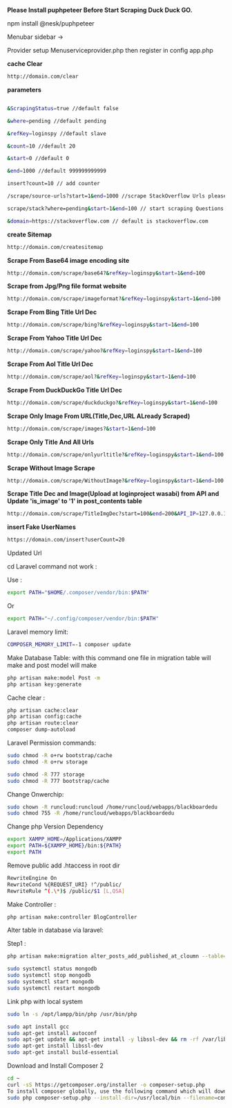 **Please Install puphpeteer Before Start Scraping Duck Duck GO.**

npm install @nesk/puphpeteer

Menubar sidebar ->

Provider setup
Menuserviceprovider.php
then register in config app.php

**cache Clear**

```sh
http://domain.com/clear

```

**parameters**

```sh

&ScrapingStatus=true //default false

&where=pending //default pending

&refKey=loginspy //default slave

&count=10 //default 20

&start=0 //default 0

&end=1000 //default 999999999999

insert?count=10 // add counter

/scrape/source-urls?start=1&end=1000 //scrape StackOverflow Urls please insert counter before this

scrape/stack?where=pending&start=1&end=100 // start scraping Questions & Answers

&domain=https://stackoverflow.com // default is stackoverflow.com
```

**create Sitemap**

```sh
http://domain.com/createsitemap
```

**Scrape From Base64 image encoding site**

```sh
http://domain.com/scrape/base64?&refKey=loginspy&start=1&end=100
```

**Scrape from Jpg/Png file format website**

```sh
http://domain.com/scrape/imageformat?&refKey=loginspy&start=1&end=100
```

**Scrape From Bing Title Url Dec**

```sh
http://domain.com/scrape/bing?&refKey=loginspy&start=1&end=100
```

**Scrape From Yahoo Title Url Dec**

```sh
http://domain.com/scrape/yahoo?&refKey=loginspy&start=1&end=100
```

**Scrape From Aol Title Url Dec**

```sh
http://domain.com/scrape/aol?&refKey=loginspy&start=1&end=100
```

**Scrape From DuckDuckGo Title Url Dec**

```sh
http://domain.com/scrape/duckduckgo?&refKey=loginspy&start=1&end=100
```

**Scrape Only Image From URL(Title,Dec,URL ALready Scraped)**

```sh
http://domain.com/scrape/images?&start=1&end=100
```

**Scrape Only Title And All Urls**

```sh
http://domain.com/scrape/onlyurltitle?&refKey=loginspy&start=1&end=100
```

**Scrape Without Image Scrape**

```sh
http://domain.com/scrape/WithoutImage?&refKey=loginspy&start=1&end=100
```

**Scrape Title Dec and Image(Upload at loginproject wasabi) from API and Update 'is_image' to '1' in post_contents table**

```sh
http://domain.com/scrape/TitleImgDec?start=100&end=200&API_IP=127.0.0.1
```

**insert Fake UserNames**

```sh
https://domain.com/insert?userCount=20
```

Updated Url

cd Laravel command not work :

Use :

```sh
export PATH="$HOME/.composer/vendor/bin:$PATH"
```

Or

```sh
export PATH="~/.config/composer/vendor/bin:$PATH"
```

Laravel memory limit:

```sh
COMPOSER_MEMORY_LIMIT=-1 composer update
```

Make Database Table: with this command one file in migration table will make and post model will make

```sh
php artisan make:model Post -m
php artisan key:generate
```

Cache clear :

```sh
php artisan cache:clear
php artisan config:cache
php artisan route:clear
composer dump-autoload
```

Laravel Permission commands:

```sh
sudo chmod -R o+rw bootstrap/cache
sudo chmod -R o+rw storage
```

```sh
sudo chmod -R 777 storage
sudo chmod -R 777 bootstrap/cache
```

Change Onwerchip:

```sh
sudo chown -R runcloud:runcloud /home/runcloud/webapps/blackboardedu
sudo chmod 755 -R /home/runcloud/webapps/blackboardedu
```

Change php Version Dependency

```sh
export XAMPP_HOME=/Applications/XAMPP
export PATH=${XAMPP_HOME}/bin:${PATH}
export PATH
```

Remove public add .htaccess in root dir

```sh
RewriteEngine On
RewriteCond %{REQUEST_URI} !^/public/
RewriteRule ^(.\*)$ /public/$1 [L,QSA]
```

Make Controller :

```sh
php artisan make:controller BlogController
```

Alter table in database via laravel:

Step1 :

```sh
php artisan make:migration alter_posts_add_published_at_cloumn --table=posts
```

```sh
sudo systemctl status mongodb
sudo systemctl stop mongodb
sudo systemctl start mongodb
sudo systemctl restart mongodb
```

Link php with local system

```sh
sudo ln -s /opt/lampp/bin/php /usr/bin/php

sudo apt install gcc
sudo apt-get install autoconf
sudo apt-get update && apt-get install -y libssl-dev && rm -rf /var/lib/apt/lists/\*
sudo apt-get install libssl-dev
sudo apt-get install build-essential
```

Download and Install Composer 2

```sh
cd ~
curl -sS https://getcomposer.org/installer -o composer-setup.php
To install composer globally, use the following command which will download and install Composer as a system-wide command named composer, under /usr/local/bin:
sudo php composer-setup.php --install-dir=/usr/local/bin --filename=composer
```
